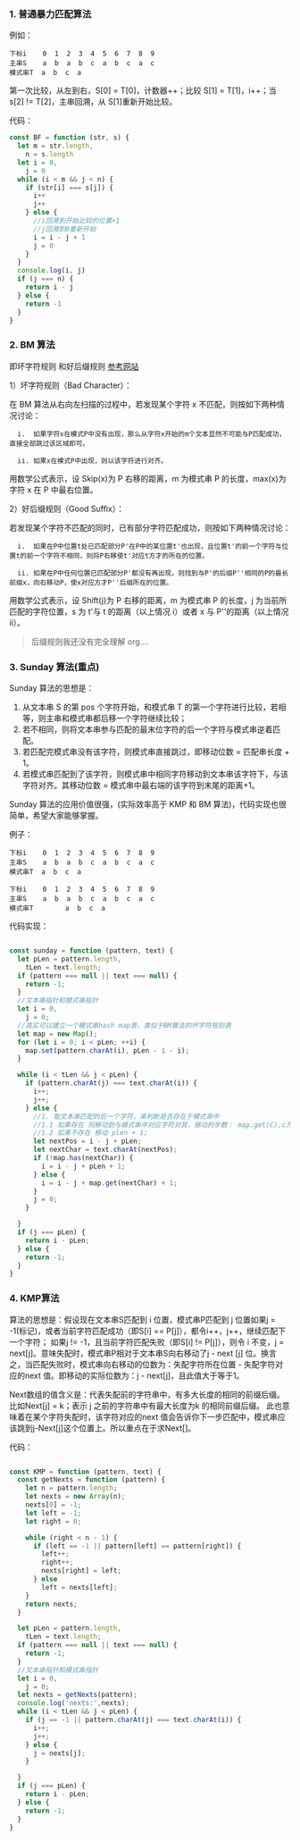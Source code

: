 ### 1. 普通暴力匹配算法

例如：

```
下标i    0  1  2  3  4  5  6  7  8  9
主串S    a  b  a  b  c  a  b  c  a  c
模式串T  a  b  c  a
```

第一次比较，从左到右，S[0] = T[0]，计数器++；比较 S[1] = T[1]，i++；当 s[2] != T[2]，主串回溯，从 S[1]重新开始比较。

代码：

```javascript
const BF = function (str, s) {
  let m = str.length,
    n = s.length
  let i = 0,
    j = 0
  while (i < m && j < n) {
    if (str[i] === s[j]) {
      i++
      j++
    } else {
      //i回溯到开始比较的位置+1
      //j回溯到0重新开始
      i = i - j + 1
      j = 0
    }
  }
  console.log(i, j)
  if (j === n) {
    return i - j
  } else {
    return -1
  }
}
```

### 2. BM 算法

即坏字符规则 和好后缀规则 [参考网站](https://blog.csdn.net/l953972252/article/details/51331001)

1）坏字符规则（Bad Character）：

在 BM 算法从右向左扫描的过程中，若发现某个字符 x 不匹配，则按如下两种情况讨论：

      i.  如果字符x在模式P中没有出现，那么从字符x开始的m个文本显然不可能与P匹配成功，直接全部跳过该区域即可。

      ii. 如果x在模式P中出现，则以该字符进行对齐。

用数学公式表示，设 Skip(x)为 P 右移的距离，m 为模式串 P 的长度，max(x)为字符 x 在 P 中最右位置。

2）好后缀规则（Good Suffix）：

若发现某个字符不匹配的同时，已有部分字符匹配成功，则按如下两种情况讨论：

      i.  如果在P中位置t处已匹配部分P'在P中的某位置t'也出现，且位置t'的前一个字符与位置t的前一个字符不相同，则将P右移使t'对应t方才的所在的位置。

      ii. 如果在P中任何位置已匹配部分P'都没有再出现，则找到与P'的后缀P''相同的P的最长前缀x，向右移动P，使x对应方才P''后缀所在的位置。

用数学公式表示，设 Shift(j)为 P 右移的距离，m 为模式串 P 的长度，j 为当前所匹配的字符位置，s 为 t'与 t 的距离（以上情况 i）或者 x 与 P''的距离（以上情况 ii）。

> 后缀规则我还没有完全理解 org....

### 3. Sunday 算法(重点)

Sunday 算法的思想是：
1. 从文本串 S 的第 pos 个字符开始，和模式串 T 的第一个字符进行比较，若相等，则主串和模式串都后移一个字符继续比较；
2. 若不相同，则将文本串参与匹配的最末位字符的后一个字符与模式串逆着匹配。
3. 若匹配完模式串没有该字符，则模式串直接跳过，即移动位数 = 匹配串长度 + 1。
4. 若模式串匹配到了该字符，则模式串中相同字符移动到文本串该字符下，与该字符对齐。其移动位数 = 模式串中最右端的该字符到末尾的距离+1。

Sunday 算法的应用价值很强，(实际效率高于 KMP 和 BM 算法)，代码实现也很简单，希望大家能够掌握。

例子：

```
下标i    0  1  2  3  4  5  6  7  8  9
主串S    a  b  a  b  c  a  b  c  a  c
模式串T  a  b  c  a
```

```
下标i    0  1  2  3  4  5  6  7  8  9
主串S    a  b  a  b  c  a  b  c  a  c
模式串T        a  b  c  a 
```

代码实现：
```javascript

const sunday = function (pattern, text) {
  let pLen = pattern.length,
    tLen = text.length;
  if (pattern === null || text === null) {
    return -1;
  }
  //文本串指针和模式串指针
  let i = 0,
    j = 0;
  //其实可以建立一个模式串hash map表，类似于BM算法的坏字符规则表
  let map = new Map();
  for (let i = 0; i < pLen; ++i) {
    map.set(pattern.charAt(i), pLen - 1 - i);
  }

  while (i < tLen && j < pLen) {
    if (pattern.charAt(j) === text.charAt(i)) {
      i++;
      j++;
    } else {
      //1. 取文本串匹配的后一个字符，来判断是否存在于模式串中
      //1.1 如果存在 则移动到与模式串中对应字符对其，移动的步数： map.get(C),c为改字符
      //1.2 如果不存在 移动 plen + 1;
      let nextPos = i - j + pLen;
      let nextChar = text.charAt(nextPos);
      if (!map.has(nextChar)) {
        i = i - j + pLen + 1;
      } else {
        i = i - j + map.get(nextChar) + 1;
      }
      j = 0;
    }

  }
  if (j === pLen) {
    return i - pLen;
  } else {
    return -1;
  }
}
```

### 4. KMP算法
算法的思想是：假设现在文本串S匹配到 i 位置，模式串P匹配到 j 位置如果j = -1(标记)，或者当前字符匹配成功（即S[i] == P[j]），都令i++，j++，继续匹配下一个字符；
如果j != -1，且当前字符匹配失败（即S[i] != P[j]），则令 i 不变，j = next[j]。意味失配时，模式串P相对于文本串S向右移动了j - next [j] 位。换言之，当匹配失败时，模式串向右移动的位数为：失配字符所在位置 - 失配字符对应的next 值。即移动的实际位数为：j - next[j]，且此值大于等于1。

Next数组的值含义是：代表失配前的字符串中，有多大长度的相同的前缀后缀。比如Next[j] = k；表示 j 之前的字符串中有最大长度为k 的相同前缀后缀。
此也意味着在某个字符失配时，该字符对应的next 值会告诉你下一步匹配中，模式串应该跳到j-Next[j]这个位置上。所以重点在于求Next[]。

代码：

```javascript

const KMP = function (pattern, text) {
  const getNexts = function (pattern) {
    let n = pattern.length;
    let nexts = new Array(n);
    nexts[0] = -1;
    let left = -1;
    let right = 0;

    while (right < n - 1) {
      if (left == -1 || pattern[left] == pattern[right]) {
        left++;
        right++;
        nexts[right] = left;
      } else
        left = nexts[left];
    }
    return nexts;
  }

  let pLen = pattern.length,
    tLen = text.length;
  if (pattern === null || text === null) {
    return -1;
  }
  //文本串指针和模式串指针
  let i = 0,
    j = 0;
  let nexts = getNexts(pattern);
  console.log('nexts:',nexts);
  while (i < tLen && j < pLen) {
    if (j == -1 || pattern.charAt(j) === text.charAt(i)) {
      i++;
      j++;
    } else {
      j = nexts[j];
    }

  }
  if (j === pLen) {
    return i - pLen;
  } else {
    return -1;
  }
}
```
